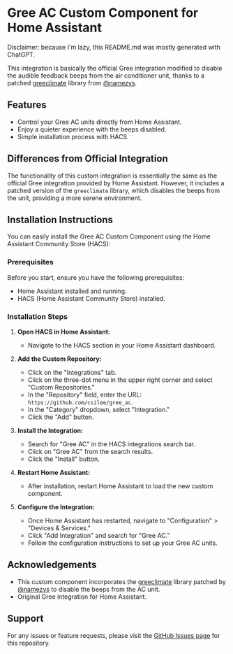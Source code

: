 # Gree AC Custom Component for Home Assistant
Disclaimer: because I'm lazy, this README.md was mostly generated with ChatGPT.

This integration is basically the official Gree integration modified to disable the audible feedback beeps from the air conditioner unit, thanks to a patched [greeclimate](https://github.com/namezys/greeclimate/tree/beep_disable) library from [@namezys](https://github.com/namezys).

## Features

- Control your Gree AC units directly from Home Assistant.
- Enjoy a quieter experience with the beeps disabled.
- Simple installation process with HACS.

## Differences from Official Integration

The functionality of this custom integration is essentially the same as the official Gree integration provided by Home Assistant. However, it includes a patched version of the `greeclimate` library, which disables the beeps from the unit, providing a more serene environment.

## Installation Instructions

You can easily install the Gree AC Custom Component using the Home Assistant Community Store (HACS):

### Prerequisites

Before you start, ensure you have the following prerequisites:

- Home Assistant installed and running.
- HACS (Home Assistant Community Store) installed.

### Installation Steps

1. **Open HACS in Home Assistant:**
   - Navigate to the HACS section in your Home Assistant dashboard.

2. **Add the Custom Repository:**
   - Click on the "Integrations" tab.
   - Click on the three-dot menu in the upper right corner and select "Custom Repositories."
   - In the "Repository" field, enter the URL: `https://github.com/csilee/gree_ac`.
   - In the "Category" dropdown, select "Integration."
   - Click the "Add" button.

3. **Install the Integration:**
   - Search for "Gree AC" in the HACS integrations search bar.
   - Click on "Gree AC" from the search results.
   - Click the "Install" button.

4. **Restart Home Assistant:**
   - After installation, restart Home Assistant to load the new custom component.

5. **Configure the Integration:**
   - Once Home Assistant has restarted, navigate to "Configuration" > "Devices & Services."
   - Click "Add Integration" and search for "Gree AC."
   - Follow the configuration instructions to set up your Gree AC units.

## Acknowledgements

- This custom component incorporates the [greeclimate](https://github.com/namezys/greeclimate/tree/beep_disable) library patched by [@namezys](https://github.com/namezys) to disable the beeps from the AC unit.
- Original Gree integration for Home Assistant.

## Support

For any issues or feature requests, please visit the [GitHub Issues page](https://github.com/ov1d1u/gree_ac/issues) for this repository.
